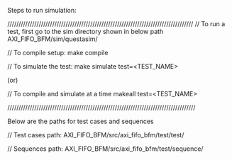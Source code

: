 Steps to run simulation:

///////////////////////////////////////////////////////////////////////////////////
// To run a test, first go to the sim directory shown in below path
AXI_FIFO_BFM/sim/questasim/

// To compile setup:
  make compile

// To simulate the test:
  make simulate test=<TEST_NAME>

(or)

// To compile and simulate at a time
makeall test=<TEST_NAME>

////////////////////////////////////////////////////////////////////////////////////

Below are the paths for test cases and sequences

// Test cases path:
AXI_FIFO_BFM/src/axi_fifo_bfm/test/test/

// Sequences path:
AXI_FIFO_BFM/src/axi_fifo_bfm/test/sequence/


